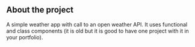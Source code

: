 ## About the project

A simple weather app with call to an open weather API. It uses functional and class components (it is old but it is good to have one project with it in your portfolio). 
